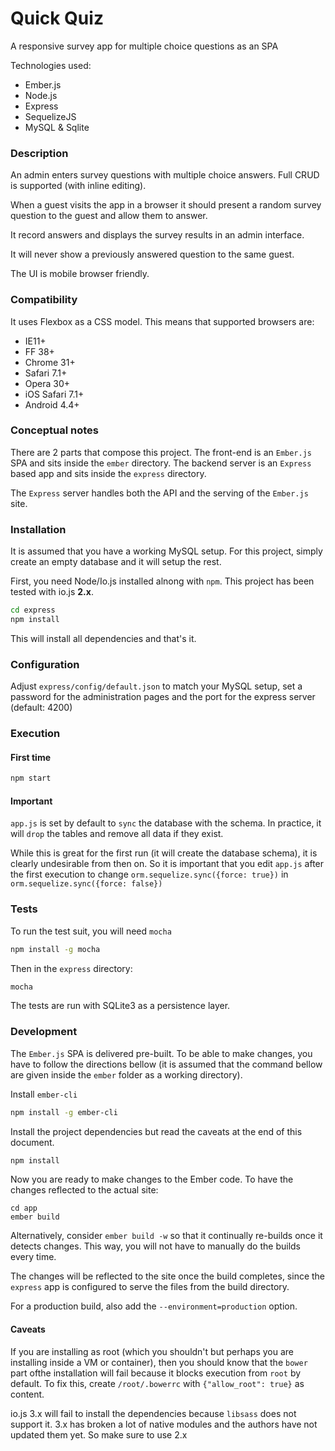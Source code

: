 # Quick Quiz

A responsive survey app for multiple choice questions as an SPA

Technologies used: 

* Ember.js
* Node.js
* Express
* SequelizeJS
* MySQL & Sqlite

### Description

An admin enters survey questions with multiple choice answers. Full CRUD is supported (with inline editing).
 
When a guest visits the app in a browser it should present a random survey
question to the guest and allow them to answer.

It record answers and displays the survey results in an admin interface.

It will never show a previously answered question to the same guest.

The UI is mobile browser friendly.


### Compatibility

It uses Flexbox as a CSS model. This means that supported browsers are:

* IE11+
* FF 38+
* Chrome 31+
* Safari 7.1+ 
* Opera 30+ 
* iOS Safari 7.1+ 
* Android 4.4+


### Conceptual notes

There are 2 parts that compose this project. The front-end is an `Ember.js` SPA and sits inside the `ember` directory.
The backend server is an `Express` based app and sits inside the `express` directory.

The `Express` server handles both the API and the serving of the `Ember.js` site.  

### Installation

It is assumed that you have a working MySQL setup. For this project, simply create an empty database and it will
setup the rest.

First, you need Node/Io.js installed alnong with `npm`. This project has been tested with io.js __2.x__.

```bash
cd express
npm install
```

This will install all dependencies and that's it.

### Configuration

Adjust `express/config/default.json` to match your MySQL setup, set a password
for the administration pages and the port for the express server (default: 4200)

### Execution

#### First time 

```bash
npm start
```

#### Important

`app.js` is set by default to `sync` the database with the schema. In practice, it will `drop` the tables and remove
all data if they exist. 

While this is great for the first run (it will create the database schema), it is clearly undesirable from then on. 
So it is important that you edit `app.js` after the first execution 
to change `orm.sequelize.sync({force: true})` in `orm.sequelize.sync({force: false})`

### Tests

To run the test suit, you will need `mocha`

```bash
npm install -g mocha
```

Then in the `express` directory:

```bash
mocha
```

The tests are run with SQLite3 as a persistence layer.

### Development

The `Ember.js` SPA is delivered pre-built. To be able to make changes, you have to follow the directions bellow
(it is assumed that the command bellow are given inside the `ember` folder as a working directory).


Install `ember-cli`

```bash
npm install -g ember-cli
```

Install the project dependencies but read the caveats at the end of this document.

```bash
npm install
```

Now you are ready to make changes to the Ember code. To have the changes reflected to the actual site:
```
cd app
ember build 
```

Alternatively, consider `ember build -w` so that it continually re-builds once it detects changes. This way,
you will not have to manually do the builds every time.

The changes will be reflected to the site once the build completes, since the `express` app is configured to serve
the files from the build directory.

For a production build, also add the `--environment=production` option.

#### Caveats

If you are installing as root (which you shouldn't but perhaps you are installing inside a VM or container), then
you should know that the `bower` part ofthe installation will fail because it blocks execution from `root` by default.
To fix this, create `/root/.bowerrc` with `{"allow_root": true}` as content.

io.js 3.x will fail to install the dependencies because `libsass` does not support it. 3.x has broken a lot of native
 modules and the authors have not updated them yet. So make sure to use 2.x
